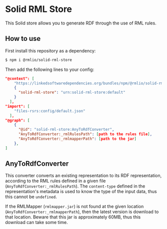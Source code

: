 # Solid RML Store

This Solid store allows you to generate RDF through the use of RML rules.

## How to use

First install this repository as a dependency:

```bash
$ npm i @rmlio/solid-rml-store
```

Then add the following lines to your config:

```json
"@context": [
    "https://linkedsoftwaredependencies.org/bundles/npm/@rmlio/solid-rml-store/^0.0.0/components/context.jsonld",
    {
      "solid-rml-store": "urn:solid-rml-store:default"
    }
  ],
"import": [
    "files-rsrs:config/default.json"
  ],
"@graph": [
    {
      "@id": "solid-rml-store:AnyToRdfConverter",
      "AnyToRdfConverter:_rmlRulesPath": [path to the rules file],
      "AnyToRdfConverter:_rmlmapperPath": [path to the jar]
    },
]
```

## AnyToRdfConverter

This converter converts an existing representation to its RDF representation,
according to the RML rules defined in a given file (`AnyToRdfConverter:_rmlRulesPath`).
The `content-type` defined in the representation's metadata is used to know the type of the input data,
thus this cannot be `undefined`.

If the RMLMapper (`rmlmapper.jar`) is not found at the given location (`AnyToRdfConverter:_rmlmapperPath`),
then the latest version is download to that location.
Beware that this jar is approximately 60MB, thus this download can take some time.
